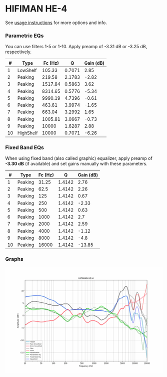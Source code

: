 # HIFIMAN HE-4
See [usage instructions](https://github.com/jaakkopasanen/AutoEq#usage) for more options and info.

### Parametric EQs
You can use filters 1-5 or 1-10. Apply preamp of -3.31 dB or -3.25 dB, respectively.

|   # | Type      |   Fc (Hz) |      Q |   Gain (dB) |
|-----|-----------|-----------|--------|-------------|
|   1 | LowShelf  |    105.33 | 0.7071 |        2.85 |
|   2 | Peaking   |    219.58 | 2.1783 |       -2.82 |
|   3 | Peaking   |   1517.84 | 0.5863 |        3.62 |
|   4 | Peaking   |   8314.65 | 0.5776 |       -5.34 |
|   5 | Peaking   |   9990.19 | 4.7396 |       -0.61 |
|   6 | Peaking   |    463.61 | 3.9974 |       -1.65 |
|   7 | Peaking   |    663.04 | 3.2992 |        1.65 |
|   8 | Peaking   |   1005.81 | 3.0667 |       -0.73 |
|   9 | Peaking   |  10000    | 1.6287 |        2.88 |
|  10 | HighShelf |  10000    | 0.7071 |       -6.26 |

### Fixed Band EQs
When using fixed band (also called graphic) equalizer, apply preamp of **-3.30 dB** (if available) and set gains manually with these parameters.

|   # | Type    |   Fc (Hz) |      Q |   Gain (dB) |
|-----|---------|-----------|--------|-------------|
|   1 | Peaking |     31.25 | 1.4142 |        2.76 |
|   2 | Peaking |     62.5  | 1.4142 |        2.26 |
|   3 | Peaking |    125    | 1.4142 |        0.67 |
|   4 | Peaking |    250    | 1.4142 |       -2.33 |
|   5 | Peaking |    500    | 1.4142 |        0.63 |
|   6 | Peaking |   1000    | 1.4142 |        2.7  |
|   7 | Peaking |   2000    | 1.4142 |        2.59 |
|   8 | Peaking |   4000    | 1.4142 |       -1.12 |
|   9 | Peaking |   8000    | 1.4142 |       -4.8  |
|  10 | Peaking |  16000    | 1.4142 |      -13.85 |

### Graphs
![](./HIFIMAN%20HE-4.png)
